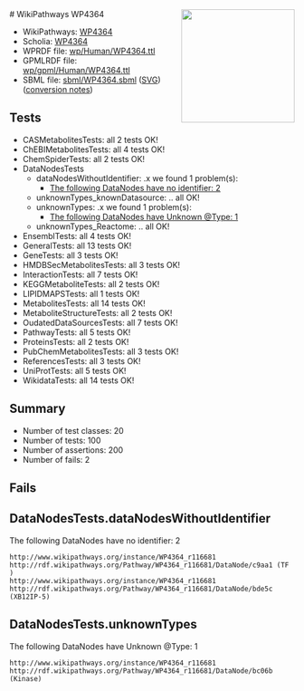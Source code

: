 <img style="float: right; width: 200px" src="../logo.png" />
# WikiPathways WP4364

* WikiPathways: [WP4364](https://identifiers.org/wikipathways:WP4364)
* Scholia: [WP4364](https://scholia.toolforge.org/wikipathways/WP4364)
* WPRDF file: [wp/Human/WP4364.ttl](../wp/Human/WP4364.ttl)
* GPMLRDF file: [wp/gpml/Human/WP4364.ttl](../wp/gpml/Human/WP4364.ttl)
* SBML file: [sbml/WP4364.sbml](../sbml/WP4364.sbml) ([SVG](../sbml/WP4364.svg)) ([conversion notes](../sbml/WP4364.txt))

## Tests
* CASMetabolitesTests: all 2 tests OK!
* ChEBIMetabolitesTests: all 4 tests OK!
* ChemSpiderTests: all 2 tests OK!
* DataNodesTests
    * dataNodesWithoutIdentifier: .x we found 1 problem(s):
        * [The following DataNodes have no identifier: 2](#d2d32fa1)
    * unknownTypes_knownDatasource: .. all OK!
    * unknownTypes: .x we found 1 problem(s):
        * [The following DataNodes have Unknown @Type: 1](#839973df)
    * unknownTypes_Reactome: .. all OK!
* EnsemblTests: all 4 tests OK!
* GeneralTests: all 13 tests OK!
* GeneTests: all 3 tests OK!
* HMDBSecMetabolitesTests: all 3 tests OK!
* InteractionTests: all 7 tests OK!
* KEGGMetaboliteTests: all 2 tests OK!
* LIPIDMAPSTests: all 1 tests OK!
* MetabolitesTests: all 14 tests OK!
* MetaboliteStructureTests: all 2 tests OK!
* OudatedDataSourcesTests: all 7 tests OK!
* PathwayTests: all 5 tests OK!
* ProteinsTests: all 2 tests OK!
* PubChemMetabolitesTests: all 3 tests OK!
* ReferencesTests: all 3 tests OK!
* UniProtTests: all 5 tests OK!
* WikidataTests: all 14 tests OK!


## Summary

* Number of test classes: 20
* Number of tests: 100
* Number of assertions: 200
* Number of fails: 2

## Fails

<a name="d2d32fa1" />

## DataNodesTests.dataNodesWithoutIdentifier

The following DataNodes have no identifier: 2
```
http://www.wikipathways.org/instance/WP4364_r116681 http://rdf.wikipathways.org/Pathway/WP4364_r116681/DataNode/c9aa1 (TF
)
http://www.wikipathways.org/instance/WP4364_r116681 http://rdf.wikipathways.org/Pathway/WP4364_r116681/DataNode/bde5c (XB12IP-5)
```

<a name="839973df" />

## DataNodesTests.unknownTypes

The following DataNodes have Unknown @Type: 1
```
http://www.wikipathways.org/instance/WP4364_r116681 http://rdf.wikipathways.org/Pathway/WP4364_r116681/DataNode/bc06b (Kinase)
```

